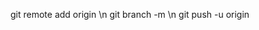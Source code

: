 git remote add origin <link-of-repo>\n
git branch -m <branch-name>\n
git push -u origin <branch-name>
